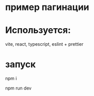 # пример пагинации

# Используется: 

vite, react, typescript, eslint + prettier

# запуск

npm i

npm run dev


